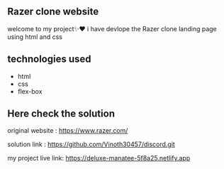 ## Razer clone website

welcome to my project✨❤
i have devlope the Razer clone landing page using html and css

## technologies used

- html
- css
- flex-box

## Here check the solution

original website : https://www.razer.com/

solution link : https://github.com/Vinoth30457/discord.git

my project live link: https://deluxe-manatee-5f8a25.netlify.app
